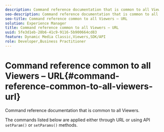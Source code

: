 ```yaml
---
description: Command reference documentation that is common to all Viewers.
seo-description: Command reference documentation that is common to all Viewers.
seo-title: Command reference common to all Viewers – URL
solution: Experience Manager
title: Command reference common to all Viewers – URL
uuid: 5fe3d1eb-28b6-41c9-9116-5b900664cd83
feature: Dynamic Media Classic,Viewers,SDK/API
role: Developer,Business Practitioner
---
```


# Command reference common to all Viewers – URL{#command-reference-common-to-all-viewers-url}

Command reference documentation that is common to all Viewers.

The commands listed below are applied either through URL or using API `setParam()` or `setParams()` methods. 
